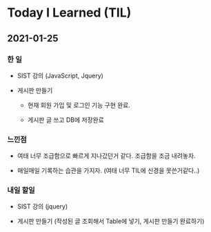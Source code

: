 Today I Learned (TIL)
===

## 2021-01-25

### 한 일

* SIST 강의 (JavaScript, Jquery)

* 게시판 만들기

    * 현재 회원 가입 및 로그인 기능 구현 완료.

    * 게시판 글 쓰고 DB에 저장완료

### 느낀점

* 여태 너무 조급함으로 빠르게 지나갔던거 같다. 조급함을 조금 내려놓자.

* 매일매일 기록하는 습관을 가지자. (여태 너무 TIL에 신경을 못쓴거같다..)


### 내일 할일 

* SIST 강의 (jquery)

* 게시판 만들기 (작성된 글 조회해서 Table에 넣기, 게시판 만들기 완료하기)



